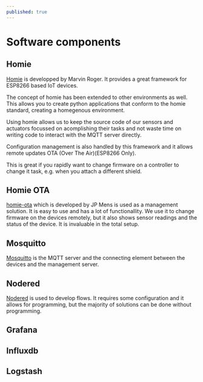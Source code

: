 ```yaml
---
published: true
---
```


# Software components

## Homie
[Homie](https://github.com/marvinroger/homie-esp8266/) is developped by Marvin Roger. It provides a great framework for ESP8266 based IoT devices. 

The concept of homie has been extended to other environments as well. This allows you to create python applications that conform to the homie standard, creating a homegenous environment.

Using homie allows us to keep the source code of our sensors and actuators focussed on acomplishing their tasks and not waste time on writing code to interact with the MQTT server directly.

Configuration management is also handled by this framework and it allows remote updates OTA (Over The Air)(ESP8266 Only).

This is great if you rapidly want to change firmware on a controller to change it task, e.g. when you attach a different shield.



## Homie OTA
[homie-ota](https://github.com/jpmens/homie-ota) which is developed by JP Mens is used as a management solution. It is easy to use and has a lot of functionallity. We use it to change firmware on the devices remotely, but it also shows sensor readings and the status of the device. It is invaluable in the total setup.

## Mosquitto  
[Mosquitto](https://mosquitto.org) is the MQTT server and the connecting element between the devices and the management server.

## Nodered
[Nodered](https://nodered.org) is used to develop flows. It requires some configuration and it allows for programming, but the majority of solutions can be done without programming.

## Grafana


## Influxdb

## Logstash